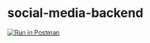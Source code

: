 # social-media-backend

[![Run in Postman](https://run.pstmn.io/button.svg)](https://app.getpostman.com/run-collection/12658408-9823ead4-ad0d-4cb5-8342-8e3fe0da4634?action=collection%2Ffork&collection-url=entityId%3D12658408-9823ead4-ad0d-4cb5-8342-8e3fe0da4634%26entityType%3Dcollection%26workspaceId%3Dfe092589-7187-452c-a752-32ac0fa1bdd3)

